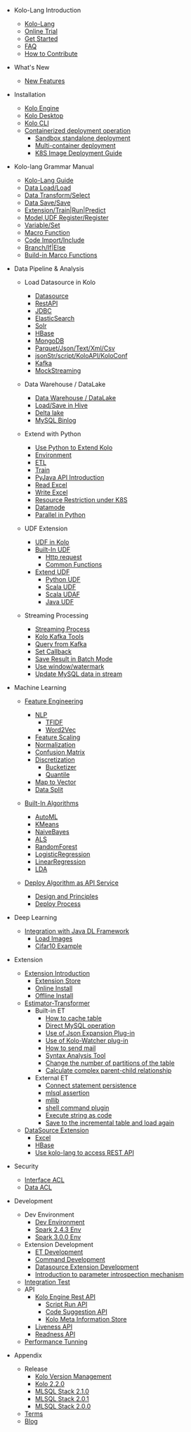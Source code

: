 - Kolo-Lang Introduction
  * [Kolo-Lang](/kolo-lang/en-us/introduction/kolo_lang_intro.md)
  * [Online Trial](/kolo-lang/en-us/introduction/byzer_lab.md)
  * [Get Started](/kolo-lang/en-us/introduction/get_started.md)
  * [FAQ](/kolo-lang/en-us/appendix/faq.md)
  * [How to Contribute](/kolo-lang/en-us/appendix/contribute.md)  

- What's New
  * [New Features](/kolo-lang/en-us/what's_new/new_features.md)

- Installation
  * [Kolo Engine](/kolo-lang/en-us/installation/kolo_engine.md)
  * [Kolo Desktop](/kolo-lang/en-us/installation/kolo_desktop.md)    
  * [Kolo CLI](/kolo-lang/en-us/installation/kolo_cli.md)
  * [Containerized deployment operation](/kolo-lang/en-us/installation/containerized_deployment.md)
      * [Sandbox standalone deployment](/kolo-lang/en-us/installation/containerized_deployment/sandbox-standalone.md)
      * [Multi-container deployment](/kolo-lang/en-us/installation/containerized_deployment/muti-continer.md)
      * [K8S Image Deployment Guide](/kolo-lang/en-us/installation/containerized_deployment/K8S-deployment.md)

- Kolo-lang Grammar Manual
  * [Kolo-Lang Guide](/kolo-lang/en-us/grammar/outline.md)  
  * [Data Load/Load](/kolo-lang/en-us/grammar/load.md)
  * [Data Transform/Select](/kolo-lang/en-us/grammar/select.md)
  * [Data Save/Save](/kolo-lang/en-us/grammar/save.md)
  * [Extension/Train|Run|Predict](/kolo-lang/en-us/grammar/et_statement.md)
  * [Model,UDF Register/Register](/kolo-lang/en-us/grammar/register.md)  
  * [Variable/Set](/kolo-lang/en-us/grammar/set.md)
  * [Macro Function](/kolo-lang/en-us/grammar/macro.md)
  * [Code Import/Include](/kolo-lang/en-us/grammar/include.md)
  * [Branch/If|Else](/kolo-lang/en-us/grammar/branch_statement.md)
  * [Build-in Marco Functions](/kolo-lang/en-us/grammar/commands.md)

- Data Pipeline & Analysis
    - Load Datasource in Kolo
      * [Datasource](/kolo-lang/en-us/datasource/README.md)
      * [RestAPI](/kolo-lang/en-us/datasource/restapi.md)
      * [JDBC](/kolo-lang/en-us/datasource/jdbc.md)
      * [ElasticSearch](/kolo-lang/en-us/datasource/es.md)
      * [Solr](/kolo-lang/en-us/datasource/solr.md)
      * [HBase](/kolo-lang/en-us/datasource/hbase.md)
      * [MongoDB](/kolo-lang/en-us/datasource/mongodb.md)
      * [Parquet/Json/Text/Xml/Csv](/kolo-lang/en-us/datasource/file.md)
      * [jsonStr/script/KoloAPI/KoloConf](/kolo-lang/en-us/datasource/kolo_source.md)
      * [Kafka](/kolo-lang/en-us/datasource/kafka.md)
      * [MockStreaming](/kolo-lang/en-us/datasource/mock_streaming.md)

    - Data Warehouse / DataLake
        * [Data Warehouse / DataLake](/kolo-lang/en-us/datahouse/README.md)
        * [Load/Save in Hive](/kolo-lang/en-us/datahouse/hive.md)
        * [Delta lake](/kolo-lang/en-us/datahouse/delta_lake.md)
        * [MySQL Binlog](/kolo-lang/en-us/datahouse/mysql_binlog.md)

    - Extend with Python 
        * [Use Python to Extend Kolo](/kolo-lang/en-us/python/README.md)
        * [Environment](/kolo-lang/en-us/python/env.md)
        * [ETL](/kolo-lang/en-us/python/etl.md)
        * [Train](/kolo-lang/en-us/python/train.md)
        * [PyJava API Introduction](/kolo-lang/en-us/python/pyjava.md)
        * [Read Excel](/kolo-lang/en-us/python/read_excel.md)
        * [Write Excel](/kolo-lang/en-us/python/write_excel.md)
        * [Resource Restriction under K8S](/kolo-lang/en-us/python/k8s_resource.md)
        * [Datamode](/kolo-lang/en-us/python/datamode.md)
        * [Parallel in Python](/kolo-lang/en-us/python/py_parallel.md)

    * UDF Extension
        * [UDF in Kolo](/kolo-lang/en-us/udf/README.md)
        * [Built-In UDF](/kolo-lang/en-us/udf/built_in_udf/README.md)
          * [Http request](/kolo-lang/en-us/udf/built_in_udf/http.md)
          * [Common Functions](/kolo-lang/en-us/udf/built_in_udf/vec.md)
        * [Extend UDF](/kolo-lang/en-us/udf/extend_udf/README.md)
          * [Python UDF](/kolo-lang/en-us/udf/extend_udf/python_udf.md)
          * [Scala UDF](/kolo-lang/en-us/udf/extend_udf/scala_udf.md)
          * [Scala UDAF](/kolo-lang/en-us/udf/extend_udf/scala_udaf.md)
          * [Java UDF](/kolo-lang/en-us/udf/extend_udf/java_udf.md)

    * Streaming Processing
      * [Streaming Process](/kolo-lang/en-us/streaming/README.md)
      * [Kolo Kafka Tools](/kolo-lang/en-us/streaming/kafka_tool.md)
      * [Query from Kafka](/kolo-lang/en-us/streaming/query_kafka.md)
      * [Set Callback](/kolo-lang/en-us/streaming/callback.md)
      * [Save Result in Batch Mode](/kolo-lang/en-us/streaming/save_in_batch.md)
      * [Use window/watermark](/kolo-lang/en-us/streaming/window_watermark.md)
      * [Update MySQL data in stream](/kolo-lang/en-us/streaming/stream_update_mysql.md)

- Machine Learning
    * [Feature Engineering](/kolo-lang/en-us/ml/feature/README.md)
        * [NLP](/kolo-lang/en-us/ml/feature/nlp/README.md)
            * [TFIDF](/kolo-lang/en-us/ml/feature/nlp/tfidf.md)
            * [Word2Vec](/kolo-lang/en-us/ml/feature/nlp/word2vec.md)
        * [Feature Scaling](/kolo-lang/en-us/ml/feature/scale.md)
        * [Normalization](/kolo-lang/en-us/ml/feature/normalize.md)
        * [Confusion Matrix](/kolo-lang/en-us/ml/feature/confusion_matrix.md)
        * [Discretization](/kolo-lang/en-us/ml/feature/discretizer/README.md)
            * [Bucketizer](/kolo-lang/en-us/ml/feature/discretizer/bucketizer.md)
            * [Quantile](/kolo-lang/en-us/ml/feature/discretizer/quantile.md)
        * [Map to Vector](/kolo-lang/en-us/ml/feature/vecmap.md)
        * [Data Split](/kolo-lang/en-us/ml/feature/rate_sample.md)

    * [Built-In Algorithms](/kolo-lang/en-us/ml/algs/README.md)
        * [AutoML](/kolo-lang/en-us/ml/algs/auto_ml.md) 
        * [KMeans](/kolo-lang/en-us/ml/algs/kmeans.md)
        * [NaiveBayes](/kolo-lang/en-us/ml/algs/naive_bayes.md)
        * [ALS](/kolo-lang/en-us/ml/algs/als.md)
        * [RandomForest](/kolo-lang/en-us/ml/algs/random_forest.md) 
        * [LogisticRegression](/kolo-lang/en-us/ml/algs/logistic_regression.md)
        * [LinearRegression](/kolo-lang/en-us/ml/algs/linear_regression.md)
        * [LDA](/kolo-lang/en-us/ml/algs/lda.md)

    * [Deploy Algorithm as API Service](/kolo-lang/en-us/ml/api_service/README.md)
        * [Design and Principles](/kolo-lang/en-us/ml/api_service/design.md)
        * [Deploy Process](/kolo-lang/en-us/ml/api_service/process.md)

- Deep Learning
    * [Integration with Java DL Framework](/kolo-lang/en-us/dl/README.md)
        * [Load Images](/kolo-lang/en-us/dl/load_image.md)
        * [Cifar10 Example](/kolo-lang/en-us/dl/cifar10.md)
        

- Extension
    * [Extension Introduction](/kolo-lang/en-us/extension/README.md)
        * [Extension Store](/kolo-lang/en-us/extension/installation/store.md)
        * [Online Install](/kolo-lang/en-us/extension/installation/online_install.md)
        * [Offline Install](/kolo-lang/en-us/extension/installation/offline_install.md)
    * [Estimator-Transformer](/kolo-lang/en-us/extension/et/README.md)
        * Built-in ET
            * [How to cache table](/kolo-lang/en-us/extension/et/external/CacheExt.md)
            * [Direct MySQL operation](/kolo-lang/en-us/extension/et/external/JDBC.md)
            * [Use of Json Expansion Plug-in](/kolo-lang/en-us/extension/et/external/JsonExpandExt.md)
            * [Use of Kolo-Watcher plug-in](/kolo-lang/en-us/extension/et/external/kolo-watcher.md)
            * [How to send mail](/kolo-lang/en-us/extension/et/external/SendMessage.md)
            * [Syntax Analysis Tool](/kolo-lang/en-us/extension/et/external/SyntaxAnalyzeExt.md)
            * [Change the number of partitions of the table](/kolo-lang/en-us/extension/et/external/TableRepartition.md)
            * [Calculate complex parent-child relationship](/kolo-lang/en-us/extension/et/external/TreeBuildExt.md)
        * External ET
            * [Connect statement persistence](/kolo-lang/en-us/extension/et/external/connect-persist.md)
            * [mlsql assertion](/kolo-lang/en-us/extension/et/external/mlsql-assert.md)
            * [mllib](/kolo-lang/en-us/extension/et/external/mlsql-mllib.md)
            * [shell command plugin](/kolo-lang/en-us/extension/et/external/mlsql-shell.md)
            * [Execute string as code](/kolo-lang/en-us/extension/et/external/run-script.md)
            * [Save to the incremental table and load again](/kolo-lang/en-us/extension/et/external/save-then-load.md)
    * [DataSource Extension](/kolo-lang/en-us/extension/datasource/README.md)
        * [Excel](/kolo-lang/en-us/extension/datasource/excel.md)
        * [HBase](/kolo-lang/en-us/extension/datasource/hbase.md)
        * [Use kolo-lang to access REST API](/kolo-lang/zh-cn/extension/datasource/MLSQLRest.md)


- Security 
    * [Interface ACL](/kolo-lang/en-us/security/interface_acl/README.md)
    * [Data ACL](/kolo-lang/en-us/security/data_acl/README.md)

- Development
    * Dev Environment
      * [Dev Environment](/kolo-lang/en-us/developer/dev_env/README.md)
      * [Spark 2.4.3 Env](/kolo-lang/en-us/developer/dev_env/spark_2_4_3.md)
      * [Spark 3.0.0 Env](/kolo-lang/en-us/developer/dev_env/spark_3_0_0.md)    
    * Extension Development
      * [ET Development](/kolo-lang/en-us/developer/extension/et_dev.md)
      * [Command Development](/kolo-lang/en-us/developer/extension/et_command.md)
      * [Datasource Extension Development](/kolo-lang/en-us/developer/extension/ds_dev.md)
      * [Introduction to parameter introspection mechanism](/kolo-lang/en-us/developer/extension/et_params_dev.md)
    * [Integration Test](/kolo-lang/en-us/developer/it/integration_test.md)     
    * API
      * [Kolo Engine Rest API](/kolo-lang/en-us/developer/api/README.md)
        * [Script Run API](/kolo-lang/en-us/developer/api/run_script_api.md)
        * [Code Suggestion API](/kolo-lang/en-us/developer/api/code_suggest.md)
        * [Kolo Meta Information Store](/kolo-lang/zh-cn/developer/api/meta_store.md)
      * [Liveness API](/kolo-lang/en-us/developer/api/liveness.md)
      * [Readness API](/kolo-lang/en-us/developer/api/readiness.md)
    * [Performance Tunning](/kolo-lang/en-us/developer/tunning/dynamic_resource.md)


- Appendix
    * Release
      * [Kolo Version Management](/kolo-lang/en-us/appendix/release-notes/version.md)
      * [Kolo 2.2.0](/kolo-lang/en-us/appendix/release-notes/2.2.0.md)
      * [MLSQL Stack 2.1.0](/kolo-lang/en-us/appendix/release-notes/2.1.0.md)
      * [MLSQL Stack 2.0.1](/kolo-lang/en-us/appendix/release-notes/2.0.1.md)
      * [MLSQL Stack 2.0.0](/kolo-lang/en-us/appendix/release-notes/2.0.0.md)
    * [Terms](/kolo-lang/en-us/appendix/terms.md)  
    * [Blog](/kolo-lang/en-us/appendix/blog.md)   


